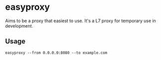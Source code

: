 # easyproxy

Aims to be a proxy that easiest to use.
It's a L7 proxy for temporary use in development.

## Usage

```
easyproxy --from 0.0.0.0:8080 --to example.com
```